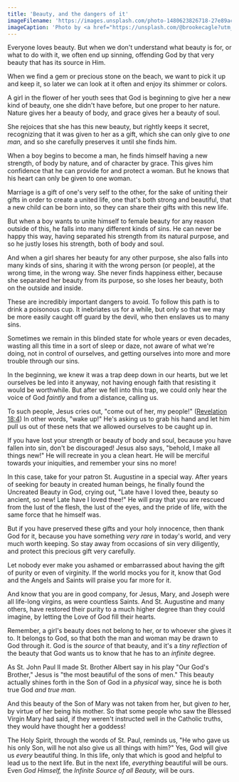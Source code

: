 ```yaml
---
title: 'Beauty, and the dangers of it'
imageFilename: 'https://images.unsplash.com/photo-1480623826718-27e89ac63a4f?ixlib=rb-1.2.1&ixid=MnwxMjA3fDB8MHxwaG90by1wYWdlfHx8fGVufDB8fHx8&auto=format&fit=crop&w=1470&q=80'
imageCaption: 'Photo by <a href="https://unsplash.com/@brookecagle?utm_source=unsplash&utm_medium=referral&utm_content=creditCopyText">Brooke Cagle</a> on <a href="https://unsplash.com/?utm_source=unsplash&utm_medium=referral&utm_content=creditCopyText">Unsplash</a>'
---
```


Everyone loves beauty. But when we don't understand what beauty is for, or what to do with it, we often end up sinning, offending God by that very beauty that has its source in Him.

When we find a gem or precious stone on the beach, we want to pick it up and keep it, so later we can look at it often and enjoy its shimmer or colors.

A girl in the flower of her youth sees that God is beginning to give her a new kind of beauty, one she didn't have before, but one proper to her nature. Nature gives her a beauty of body, and grace gives her a beauty of soul.

She rejoices that she has this new beauty, but rightly keeps it secret, recognizing that it was given to her as a gift, which she can only give to *one man,* and so she carefully preserves it until she finds him.

When a boy begins to become a man, he finds himself having a new strength, of body by nature, and of character by grace. This gives him confidence that he can provide for and protect a woman. But he knows that his heart can only be given to one woman.

Marriage is a gift of one's very self to the other, for the sake of uniting their gifts in order to create a united life, one that's both strong and beautiful, that a new child can be born into, so they can share their gifts with this new life.

But when a boy wants to unite himself to female beauty for any reason outside of this, he falls into many different kinds of sins. He can never be happy this way, having separated his strength from its natural purpose, and so he justly loses his strength, both of body and soul.

And when a girl shares her beauty for any other purpose, she also falls into many kinds of sins, sharing it with the wrong person (or people), at the wrong time, in the wrong way. She never finds happiness either, because she separated her beauty from its purpose, so she loses her beauty, both on the outside and inside.

These are incredibly important dangers to avoid. To follow this path is to drink a poisonous cup. It inebriates us for a while, but only so that we may be more easily caught off guard by the devil, who then enslaves us to many sins.

Sometimes we remain in this blinded state for whole years or even decades, wasting all this time in a sort of sleep or daze, not aware of what we're doing, not in control of ourselves, and getting ourselves into more and more trouble through our sins.

In the beginning, we knew it was a trap deep down in our hearts, but we let ourselves be led into it anyway, not having enough faith that resisting it would be worthwhile. But after we fell into this trap, we could only hear the voice of God *faintly* and from a distance, calling us.

To such people, Jesus cries out, "come out of her, my people!" ([Revelation 18:4](https://www.biblegateway.com/passage/?search=Revelation+18&version=RSVCE)) In other words, "wake up!" He's asking us to grab his hand and let him pull us out of these nets that we allowed ourselves to be caught up in.

If you have lost your strength or beauty of body and soul, because you have fallen into sin, don't be discouraged! Jesus also says, "behold, I make all things new!" He will recreate in you a clean heart. He will be merciful towards your iniquities, and remember your sins no more!

In this case, take for your patron St. Augustine in a special way. After years of seeking for beauty in created human beings, he finally found the Uncreated Beauty in God, crying out, "Late have I loved thee, beauty so ancient, so new! Late have I loved thee!" He will pray that you are rescued from the lust of the flesh, the lust of the eyes, and the pride of life, with the same force that he himself was.

But if you have preserved these gifts and your holy innocence, then thank God for it, because you have something *very rare* in today's world, and very much worth keeping. So stay away from occasions of sin very diligently, and protect this precious gift very carefully.

Let nobody ever make you ashamed or embarrassed about having the gift of purity or even of virginity. If the world mocks you for it, know that God and the Angels and Saints will praise you far more for it.

And know that you are in good company, for Jesus, Mary, and Joseph were all life-long virgins, as were countless Saints. And St. Augustine and many others, have restored their purity to a much higher degree than they could imagine, by letting the Love of God fill their hearts.

Remember, a girl's beauty does not belong to her, or to whoever she gives it to. It belongs to God, so that both the man and woman may be drawn to God through it. God is the *source* of that beauty, and it's a *tiny reflection* of the beauty that God wants us to know that he has to an *infinite* degree.

As St. John Paul II made St. Brother Albert say in his play "Our God's Brother," Jesus is "the most beautiful of the sons of men." This beauty actually shines forth in the Son of God in a *physical* way, since he is both true God *and true man.*

And this beauty of the Son of Mary was not taken from her, but given *to* her, by virtue of her being his mother. So that some people who saw the Blessed Virgin Mary had said, if they weren't instructed well in the Catholic truths, they would have thought her a goddess!

The Holy Spirit, through the words of St. Paul, reminds us, "He who gave us his only Son, will he not also give us all things with him?" Yes, God will give us *every* beautiful thing. In this life, only that which is good and helpful to lead us to the next life. But in the next life, *everything* beautiful will be ours. Even *God Himself,* the *Infinite Source of all Beauty,* will be ours.
